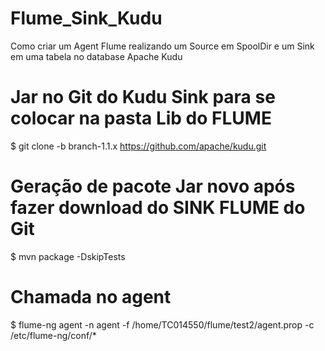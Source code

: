 # Flume_Sink_Kudu
Como criar um Agent Flume realizando um Source em SpoolDir e um Sink em uma tabela no database Apache Kudu

# Jar no Git do Kudu Sink para se colocar na pasta Lib do FLUME
$ git clone -b branch-1.1.x https://github.com/apache/kudu.git

# Geração de pacote Jar novo após fazer download do SINK FLUME do Git
$ mvn package -DskipTests

# Chamada no agent
$ flume-ng agent -n agent -f /home/TC014550/flume/test2/agent.prop -c /etc/flume-ng/conf/*

